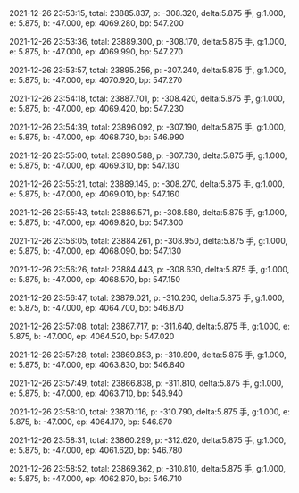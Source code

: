 2021-12-26 23:53:15, total: 23885.837, p: -308.320, delta:5.875 手, g:1.000, e: 5.875, b: -47.000, ep: 4069.280, bp: 547.200

2021-12-26 23:53:36, total: 23889.300, p: -308.170, delta:5.875 手, g:1.000, e: 5.875, b: -47.000, ep: 4069.990, bp: 547.270

2021-12-26 23:53:57, total: 23895.256, p: -307.240, delta:5.875 手, g:1.000, e: 5.875, b: -47.000, ep: 4070.920, bp: 547.270

2021-12-26 23:54:18, total: 23887.701, p: -308.420, delta:5.875 手, g:1.000, e: 5.875, b: -47.000, ep: 4069.420, bp: 547.230

2021-12-26 23:54:39, total: 23896.092, p: -307.190, delta:5.875 手, g:1.000, e: 5.875, b: -47.000, ep: 4068.730, bp: 546.990

2021-12-26 23:55:00, total: 23890.588, p: -307.730, delta:5.875 手, g:1.000, e: 5.875, b: -47.000, ep: 4069.310, bp: 547.130

2021-12-26 23:55:21, total: 23889.145, p: -308.270, delta:5.875 手, g:1.000, e: 5.875, b: -47.000, ep: 4069.010, bp: 547.160

2021-12-26 23:55:43, total: 23886.571, p: -308.580, delta:5.875 手, g:1.000, e: 5.875, b: -47.000, ep: 4069.820, bp: 547.300

2021-12-26 23:56:05, total: 23884.261, p: -308.950, delta:5.875 手, g:1.000, e: 5.875, b: -47.000, ep: 4068.090, bp: 547.130

2021-12-26 23:56:26, total: 23884.443, p: -308.630, delta:5.875 手, g:1.000, e: 5.875, b: -47.000, ep: 4068.570, bp: 547.150

2021-12-26 23:56:47, total: 23879.021, p: -310.260, delta:5.875 手, g:1.000, e: 5.875, b: -47.000, ep: 4064.700, bp: 546.870

2021-12-26 23:57:08, total: 23867.717, p: -311.640, delta:5.875 手, g:1.000, e: 5.875, b: -47.000, ep: 4064.520, bp: 547.020

2021-12-26 23:57:28, total: 23869.853, p: -310.890, delta:5.875 手, g:1.000, e: 5.875, b: -47.000, ep: 4063.830, bp: 546.840

2021-12-26 23:57:49, total: 23866.838, p: -311.810, delta:5.875 手, g:1.000, e: 5.875, b: -47.000, ep: 4063.710, bp: 546.940

2021-12-26 23:58:10, total: 23870.116, p: -310.790, delta:5.875 手, g:1.000, e: 5.875, b: -47.000, ep: 4064.170, bp: 546.870

2021-12-26 23:58:31, total: 23860.299, p: -312.620, delta:5.875 手, g:1.000, e: 5.875, b: -47.000, ep: 4061.620, bp: 546.780

2021-12-26 23:58:52, total: 23869.362, p: -310.810, delta:5.875 手, g:1.000, e: 5.875, b: -47.000, ep: 4062.870, bp: 546.710